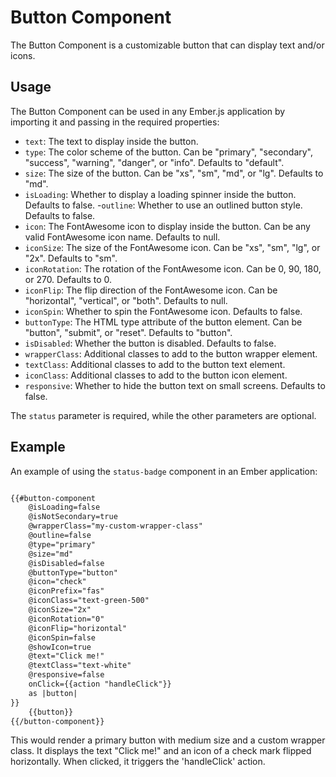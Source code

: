 # Button Component

The Button Component is a customizable button that can display text and/or icons.

## Usage

The Button Component can be used in any Ember.js application by importing it and passing in the required properties:

- `text`: The text to display inside the button.
- `type`: The color scheme of the button. Can be "primary", "secondary", "success", "warning", "danger", or "info". Defaults to "default".
- `size`: The size of the button. Can be "xs", "sm", "md", or "lg". Defaults to "md".
- `isLoading`: Whether to display a loading spinner inside the button. Defaults to false.
-`outline`: Whether to use an outlined button style. Defaults to false.
- `icon`: The FontAwesome icon to display inside the button. Can be any valid FontAwesome icon name. Defaults to null.
- `iconSize`: The size of the FontAwesome icon. Can be "xs", "sm", "lg", or "2x". Defaults to "sm".
- `iconRotation`: The rotation of the FontAwesome icon. Can be 0, 90, 180, or 270. Defaults to 0.
- `iconFlip`: The flip direction of the FontAwesome icon. Can be "horizontal", "vertical", or "both". Defaults to null.
- `iconSpin`: Whether to spin the FontAwesome icon. Defaults to false.
- `buttonType`: The HTML type attribute of the button element. Can be "button", "submit", or "reset". Defaults to "button".
- `isDisabled`: Whether the button is disabled. Defaults to false.
- `wrapperClass`: Additional classes to add to the button wrapper element.
- `textClass`: Additional classes to add to the button text element.
- `iconClass`: Additional classes to add to the button icon element.
- `responsive`: Whether to hide the button text on small screens. Defaults to false.


The `status` parameter is required, while the other parameters are optional.

## Example

An example of using the `status-badge` component in an Ember application:

```html

{{#button-component
    @isLoading=false
    @isNotSecondary=true
    @wrapperClass="my-custom-wrapper-class"
    @outline=false
    @type="primary"
    @size="md"
    @isDisabled=false
    @buttonType="button"
    @icon="check"
    @iconPrefix="fas"
    @iconClass="text-green-500"
    @iconSize="2x"
    @iconRotation="0"
    @iconFlip="horizontal"
    @iconSpin=false
    @showIcon=true
    @text="Click me!"
    @textClass="text-white"
    @responsive=false
    onClick={{action "handleClick"}}
    as |button|
}}
    {{button}}
{{/button-component}}

```

This would render a primary button with medium size and a custom wrapper class. It displays the text "Click me!" and an icon of a check mark flipped horizontally. When clicked, it triggers the 'handleClick' action.


